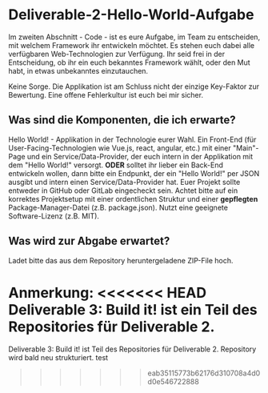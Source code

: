 # Deliverable-2-Hello-World-Aufgabe

Im zweiten Abschnitt - Code - ist es eure Aufgabe, im Team zu entscheiden, mit welchem Framework ihr entwickeln möchtet. Es stehen euch dabei alle verfügbaren Web-Technologien zur Verfügung. Ihr seid frei in der Entscheidung, ob ihr ein euch bekanntes Framework wählt, oder den Mut habt, in etwas unbekanntes einzutauchen. 

Keine Sorge. Die Applikation ist am Schluss nicht der einzige Key-Faktor zur Bewertung. Eine offene Fehlerkultur ist euch bei mir sicher.



## Was sind die Komponenten, die ich erwarte? ##

Hello World! - Applikation in der Technologie eurer Wahl. Ein Front-End (für User-Facing-Technologien wie Vue.js, react, angular, etc.) mit einer "Main"-Page und ein Service/Data-Provider, der euch intern in der Applikation mit dem "Hello World!" versorgt. **ODER**  solltet ihr lieber ein Back-End entwickeln wollen, dann bitte ein Endpunkt, der ein "Hello World!" per JSON ausgibt und intern einen Service/Data-Provider hat.
Euer Projekt sollte entweder in GitHub oder GitLab eingecheckt sein. Achtet bitte auf ein korrektes Projektsetup mit einer ordentlichen Struktur und einer **gepflegten** Package-Manager-Datei (z.B. package.json). Nutzt eine geeignete Software-Lizenz (z.B. MIT).

## Was wird zur Abgabe erwartet? ##



Ladet bitte das aus dem Repository heruntergeladene ZIP-File hoch.

Anmerkung:
<<<<<<< HEAD
Deliverable 3: Build it! ist ein Teil des Repositories für Deliverable 2.
=======
Deliverable 3: Build it! ist Teil des Repositories für Deliverable 2.
Repository wird bald neu strukturiert.
test
>>>>>>> eab35115773b62176d310708a4d0d0e546722888
